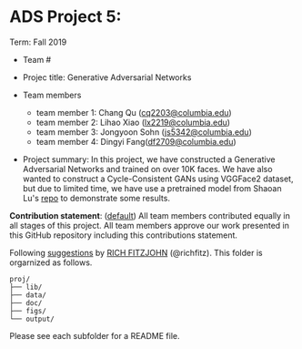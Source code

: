 # ADS Project 5: 

Term: Fall 2019

+ Team #
+ Projec title: Generative Adversarial Networks
+ Team members
	+ team member 1: Chang Qu (cq2203@columbia.edu)
	+ team member 2: Lihao Xiao (lx2219@columbia.edu)
	+ team member 3: Jongyoon Sohn (js5342@columbia.edu)
	+ team member 4: Dingyi Fang(df2709@columbia.edu)

+ Project summary: In this project, we have constructed a Generative Adversarial Networks and trained on over 10K faces. We have also wanted to construct a Cycle-Consistent GANs using VGGFace2 dataset, but due to limited time, we have use a pretrained model from Shaoan Lu's [repo](https://github.com/shaoanlu/fewshot-face-translation-GAN) to demonstrate some results.
	

**Contribution statement**: ([default](doc/a_note_on_contributions.md)) All team members contributed equally in all stages of this project. All team members approve our work presented in this GitHub repository including this contributions statement. 

Following [suggestions](http://nicercode.github.io/blog/2013-04-05-projects/) by [RICH FITZJOHN](http://nicercode.github.io/about/#Team) (@richfitz). This folder is orgarnized as follows.

```
proj/
├── lib/
├── data/
├── doc/
├── figs/
└── output/
```

Please see each subfolder for a README file.
